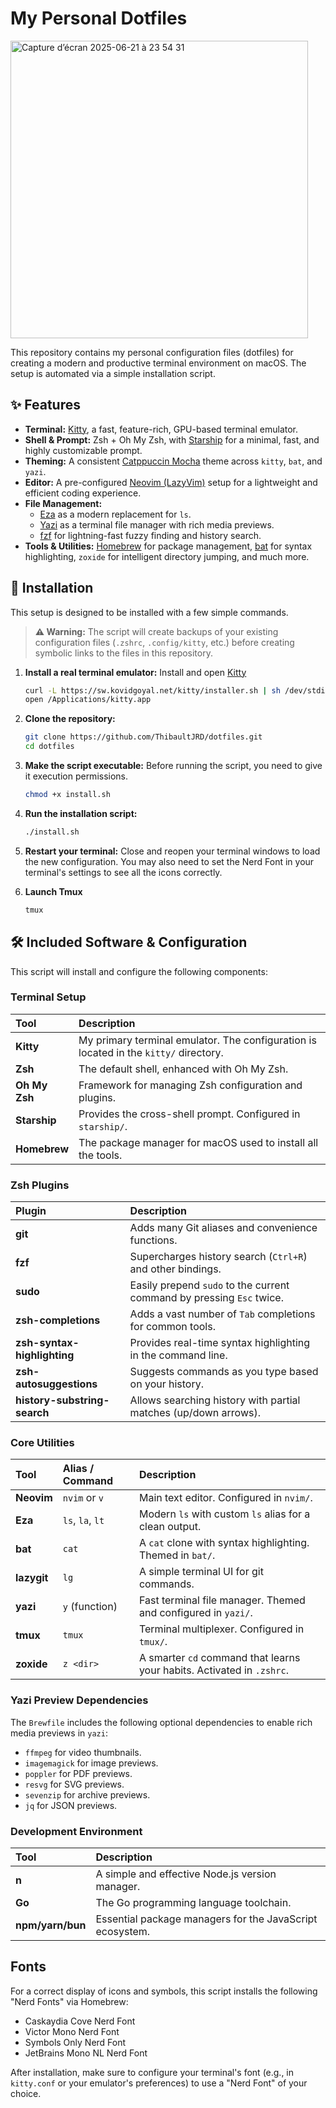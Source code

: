 # My Personal Dotfiles

<img width="476" alt="Capture d’écran 2025-06-21 à 23 54 31" src="https://github.com/user-attachments/assets/c149ee55-8844-40d3-a833-a63e136217a2" />

This repository contains my personal configuration files (dotfiles) for creating a modern and productive terminal environment on macOS. The setup is automated via a simple installation script.

## ✨ Features

- **Terminal:** [Kitty](https://sw.kovidgoyal.net/kitty/), a fast, feature-rich, GPU-based terminal emulator.
- **Shell & Prompt:** Zsh + Oh My Zsh, with [Starship](https://starship.rs/) for a minimal, fast, and highly customizable prompt.
- **Theming:** A consistent [Catppuccin Mocha](https://github.com/catppuccin) theme across `kitty`, `bat`, and `yazi`.
- **Editor:** A pre-configured [Neovim (LazyVim)](https://neovim.io/) setup for a lightweight and efficient coding experience.
- **File Management:**
  - [Eza](https://github.com/eza-community/eza) as a modern replacement for `ls`.
  - [Yazi](https://github.com/sxyazi/yazi) as a terminal file manager with rich media previews.
  - [fzf](https://github.com/junegunn/fzf) for lightning-fast fuzzy finding and history search.
- **Tools & Utilities:** [Homebrew](https://brew.sh/) for package management, [bat](https://github.com/sharkdp/bat) for syntax highlighting, `zoxide` for intelligent directory jumping, and much more.

## 🚀 Installation

This setup is designed to be installed with a few simple commands.

> **⚠️ Warning:** The script will create backups of your existing configuration files (`.zshrc`, `.config/kitty`, etc.) before creating symbolic links to the files in this repository.

1. **Install a real terminal emulator:**
   Install and open [Kitty](https://sw.kovidgoyal.net/kitty/binary)
   ```bash
   curl -L https://sw.kovidgoyal.net/kitty/installer.sh | sh /dev/stdin
   open /Applications/kitty.app
   ```

2.  **Clone the repository:**
    ```bash
    git clone https://github.com/ThibaultJRD/dotfiles.git
    cd dotfiles
    ```

3.  **Make the script executable:**
    Before running the script, you need to give it execution permissions.
    ```bash
    chmod +x install.sh
    ```

4.  **Run the installation script:**
    ```bash
    ./install.sh
    ```

5.  **Restart your terminal:**
    Close and reopen your terminal windows to load the new configuration. You may also need to set the Nerd Font in your terminal's settings to see all the icons correctly.

6. **Launch Tmux**
   ```bash
   tmux
   ```

## 🛠️ Included Software & Configuration

This script will install and configure the following components:

### Terminal Setup
| Tool | Description |
| :--- | :--- |
| **Kitty** | My primary terminal emulator. The configuration is located in the `kitty/` directory. |
| **Zsh** | The default shell, enhanced with Oh My Zsh. |
| **Oh My Zsh** | Framework for managing Zsh configuration and plugins. |
| **Starship** | Provides the cross-shell prompt. Configured in `starship/`. |
| **Homebrew** | The package manager for macOS used to install all the tools. |

### Zsh Plugins
| Plugin | Description |
| :--- | :--- |
| **git** | Adds many Git aliases and convenience functions. |
| **fzf** | Supercharges history search (`Ctrl+R`) and other bindings. |
| **sudo** | Easily prepend `sudo` to the current command by pressing `Esc` twice. |
| **zsh-completions** | Adds a vast number of `Tab` completions for common tools. |
| **zsh-syntax-highlighting** | Provides real-time syntax highlighting in the command line. |
| **zsh-autosuggestions** | Suggests commands as you type based on your history. |
| **history-substring-search**| Allows searching history with partial matches (up/down arrows). |


### Core Utilities
| Tool | Alias / Command | Description |
| :--- | :--- | :--- |
| **Neovim** | `nvim` or `v` | Main text editor. Configured in `nvim/`. |
| **Eza** | `ls`, `la`, `lt` | Modern `ls` with custom `ls` alias for a clean output. |
| **bat** | `cat` | A `cat` clone with syntax highlighting. Themed in `bat/`. |
| **lazygit**| `lg` | A simple terminal UI for git commands. |
| **yazi** | `y` (function) | Fast terminal file manager. Themed and configured in `yazi/`. |
| **tmux** | `tmux` | Terminal multiplexer. Configured in `tmux/`. |
| **zoxide** | `z <dir>` | A smarter `cd` command that learns your habits. Activated in `.zshrc`. |

### Yazi Preview Dependencies
The `Brewfile` includes the following optional dependencies to enable rich media previews in `yazi`:
- `ffmpeg` for video thumbnails.
- `imagemagick` for image previews.
- `poppler` for PDF previews.
- `resvg` for SVG previews.
- `sevenzip` for archive previews.
- `jq` for JSON previews.

### Development Environment
| Tool | Description |
| :--- | :--- |
| **n** | A simple and effective Node.js version manager. |
| **Go** | The Go programming language toolchain. |
| **npm/yarn/bun** | Essential package managers for the JavaScript ecosystem. |

## Fonts

For a correct display of icons and symbols, this script installs the following "Nerd Fonts" via Homebrew:
- Caskaydia Cove Nerd Font
- Victor Mono Nerd Font
- Symbols Only Nerd Font
- JetBrains Mono NL Nerd Font

After installation, make sure to configure your terminal's font (e.g., in `kitty.conf` or your emulator's preferences) to use a "Nerd Font" of your choice.
